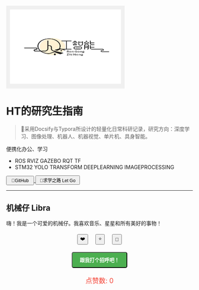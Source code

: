 <!-- _coverpage.md -->

<!-- 背景图片 -->
<div style="background-color: #f0f0f0; display: inline-block; padding: 10px; margin-top: 55px;">
    <img src="_media/人工智能.png" alt="人工智能" width="300" height="200">
</div>

# HT的研究生指南 

> 💪采用Docsify与Typora所设计的轻量化日常科研记录，研究方向：深度学习、图像处理、机器人、机器视觉、单片机、具身智能。

便携化办公、学习  
- ROS RVIZ GAZEBO RQT TF  
- STM32 YOLO TRANSFORM DEEPLEARNING IMAGEPROCESSING

<!-- [🍑GitHub](https://github.com/XiaoHuZi-design)  
[🍑求学之路 Let Go](/README.md) -->

<div style="display: inline-block;">
    <a href="https://github.com/XiaoHuZi-design">
        <button style="width: 75px; height: 25px; font-size: 12px;">🍑GitHub</button>
    </a>
    <a href="#/README.md">  
    <!-- 加个#号，不然跳转后是文档     -->
        <button style="width: 120px; height: 25px; font-size: 12px;">🍑求学之路 Let Go</button>
    </a>
</div>

---

## 机械仔 Libra

嗨！我是一个可爱的机械仔。我喜欢音乐、星星和所有美好的事物！

<!-- 横向居中排列的点赞、收藏、音乐图标 -->
<div style="display: flex; justify-content: center; gap: 20px; margin-top: 20px;">
    <button class="text-red-500 hover:text-red-600 transition duration-300" id="likeBtn">
        ❤️
    </button>
    <button class="text-yellow-500 hover:text-yellow-600 transition duration-300" id="collectBtn">
        ⭐
    </button>
    <button class="text-green-500 hover:text-green-600 transition duration-300" id="musicBtn">
        🎵
    </button>
</div>

<!-- 跳转按钮 -->
<div style="text-align: center; margin-top: 20px;">
    <button id="greetBtn" style="display: inline-block; background-color: #4CAF50; color: white; font-weight: bold; padding: 10px 20px; border-radius: 5px;">
        跟我打个招呼吧！
    </button>
</div>

<!-- 显示互动信息 -->
<div id="greetMessage" style="text-align: center; margin-top: 20px; font-size: 18px; color: #555;"></div>

<!-- 显示点赞计数 -->
<div id="likeCount" style="text-align: center; margin-top: 10px; font-size: 18px; color: #f44336;">
    点赞数: 0
</div>

<!-- JavaScript -->
<script>
    // 等待页面完全加载后执行代码
    window.onload = function() {
        // 初始化点赞数
        let likeCount = 0;

        // 打招呼按钮点击事件
        document.getElementById('greetBtn').addEventListener('click', function() {
            const greetMessage = document.getElementById('greetMessage');
            greetMessage.innerHTML = "嗨！很高兴你来打招呼啦！";
            greetMessage.style.color = '#4CAF50';
        });

        // 点赞按钮点击事件
        document.getElementById('likeBtn').addEventListener('click', function() {
            likeCount++; // 点赞数增加1
            document.getElementById('likeCount').innerText = `点赞数: ${likeCount}`; // 更新显示的点赞数
        });

        // 收藏按钮点击事件（可选，功能可扩展）
        document.getElementById('collectBtn').addEventListener('click', function() {
            alert('你收藏了这个内容！'); // 点击时弹出提示
        });

        // 音乐按钮点击事件（可选，功能可扩展）
        document.getElementById('musicBtn').addEventListener('click', function() {
            alert('你喜欢音乐！'); // 点击时弹出提示
        });
    }
</script>
